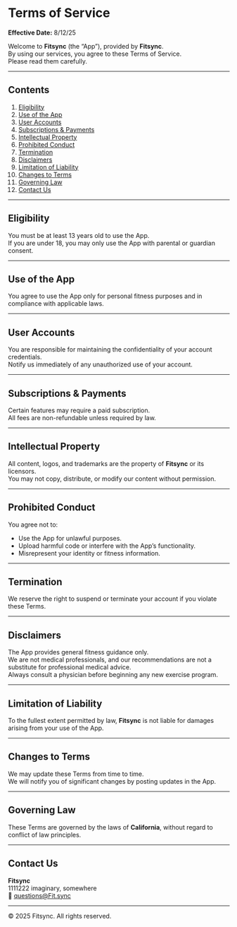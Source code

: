 # Terms of Service

**Effective Date:** 8/12/25

Welcome to **Fitsync** (the “App”), provided by **Fitsync**.  
By using our services, you agree to these Terms of Service.  
Please read them carefully.

---

## Contents

1. [Eligibility](#eligibility)
2. [Use of the App](#use-of-the-app)
3. [User Accounts](#user-accounts)
4. [Subscriptions & Payments](#subscriptions--payments)
5. [Intellectual Property](#intellectual-property)
6. [Prohibited Conduct](#prohibited-conduct)
7. [Termination](#termination)
8. [Disclaimers](#disclaimers)
9. [Limitation of Liability](#limitation-of-liability)
10. [Changes to Terms](#changes-to-terms)
11. [Governing Law](#governing-law)
12. [Contact Us](#contact-us)

---

## Eligibility

You must be at least 13 years old to use the App.  
If you are under 18, you may only use the App with parental or guardian consent.

---

## Use of the App

You agree to use the App only for personal fitness purposes and in compliance with applicable laws.

---

## User Accounts

You are responsible for maintaining the confidentiality of your account credentials.  
Notify us immediately of any unauthorized use of your account.

---

## Subscriptions & Payments

Certain features may require a paid subscription.  
All fees are non-refundable unless required by law.

---

## Intellectual Property

All content, logos, and trademarks are the property of **Fitsync** or its licensors.  
You may not copy, distribute, or modify our content without permission.

---

## Prohibited Conduct

You agree not to:

- Use the App for unlawful purposes.
- Upload harmful code or interfere with the App’s functionality.
- Misrepresent your identity or fitness information.

---

## Termination

We reserve the right to suspend or terminate your account if you violate these Terms.

---

## Disclaimers

The App provides general fitness guidance only.  
We are not medical professionals, and our recommendations are not a substitute for professional medical advice.  
Always consult a physician before beginning any new exercise program.

---

## Limitation of Liability

To the fullest extent permitted by law, **Fitsync** is not liable for damages arising from your use of the App.

---

## Changes to Terms

We may update these Terms from time to time.  
We will notify you of significant changes by posting updates in the App.

---

## Governing Law

These Terms are governed by the laws of **California**, without regard to conflict of law principles.

---

## Contact Us

**Fitsync**  
1111222 imaginary, somewhere  
📧 questions@Fit.sync

---

© 2025 Fitsync. All rights reserved.
